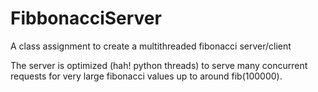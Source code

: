 # FibbonacciServer
A class assignment to create a multithreaded fibonacci server/client

The server is optimized (hah! python threads) to serve many concurrent requests for very large fibonacci values up to around fib(100000). 
